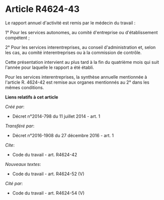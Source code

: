 # Article R4624-43

Le rapport annuel d'activité est remis par le médecin du travail : 

1° Pour les services autonomes, au comité d'entreprise ou d'établissement compétent ; 

2° Pour les services interentreprises, au conseil d'administration et, selon les cas, au comité interentreprises ou à la
commission de contrôle. 

Cette présentation intervient au plus tard à la fin du quatrième mois qui suit l'année pour laquelle le rapport a été
établi. 

Pour les services interentreprises, la synthèse annuelle mentionnée à l'article R. 4624-42 est remise aux organes mentionnés
au 2° dans les mêmes conditions.

**Liens relatifs à cet article**

_Créé par_:

  - Décret n°2014-798 du 11 juillet 2014 - art. 1

_Transféré par_:

  - Décret n°2016-1908 du 27 décembre 2016 - art. 1

_Cite_:

  - Code du travail - art. R4624-42

_Nouveaux textes_:

  - Code du travail - art. R4624-52 (V)

_Cité par_:

  - Code du travail - art. R4624-54 (V)
